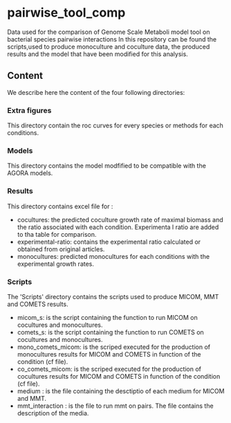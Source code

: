 # pairwise_tool_comp
Data used for the comparison of Genome Scale Metaboli model tool on bacterial species pairwise interactions
In this repository can be found the scripts,used to produce monoculture and coculture data, the produced results and the model that have been modified for this analysis.

## Content
We describe here the content of the four following directories:
### Extra figures
This directory contain the roc curves for every species or methods for each conditions. 

### Models
This directory contains the model modfified to be compatible with the AGORA models.

### Results
This directory contains excel file for :
- cocultures: the predicted coculture growth rate of maximal biomass and the ratio associated with each condition. Experimenta l ratio are added to tha table for comparison.
- experimental-ratio: contains the experimental ratio calculated or obtained from original articles.
- monocultures: predicted monocultures for each conditions with the experimental growth rates.

### Scripts
The 'Scripts' directory contains the scripts used to produce MICOM, MMT and COMETS results.
- micom_s: is the script containing the function to run MICOM on cocultures and monocultures.
- comets_s: is the script containing the function to run COMETS on cocultures and monocultures.
- mono_comets_micom: is the scriped executed for the production of monocultures results for MICOM and COMETS in function of the condition (cf file).
- co_comets_micom: is the scriped executed for the production of cocultures results for MICOM and COMETS in function of the condition (cf file).
- medium : is the file containing the desctiptio of each medium for MICOM and MMT.
- mmt_interaction : is the file to run mmt on pairs. The file contains the description of the media.
